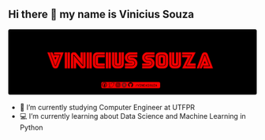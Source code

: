 ## Hi there 👋 my name is Vinicius Souza

<p align="center">
  <img src="/bannergit.png" >
</p>

- 🚀 I’m currently studying Computer Engineer at UTFPR
- 💻 I’m currently learning about Data Science and Machine Learning in Python
 
<!--
**Vineasouza/Vineasouza** is a ✨ _special_ ✨ repository because its `README.md` (this file) appears on your GitHub profile.

Here are some ideas to get you started:
- ...
- 🌱 I’m currently learning ...
- 👯 I’m looking to collaborate on ...
- 🤔 I’m looking for help with ...
- 💬 Ask me about ...
- 📫 How to reach me: ...
- 😄 Pronouns: ...
- ⚡ Fun fact: ...
-->
